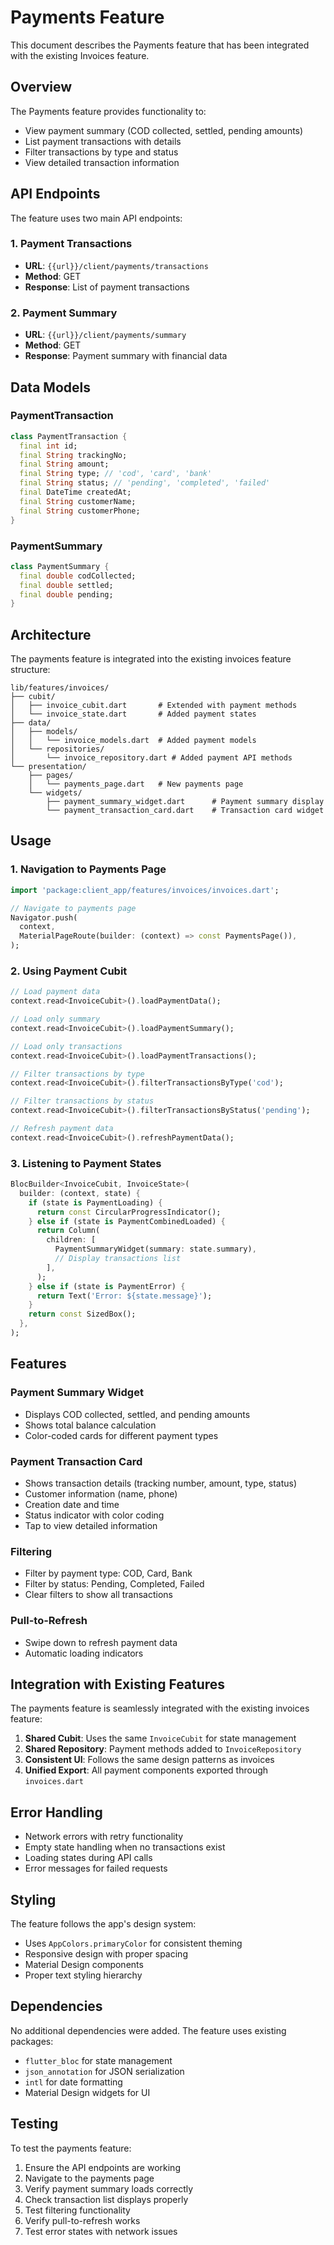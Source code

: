# Payments Feature

This document describes the Payments feature that has been integrated with the existing Invoices feature.

## Overview

The Payments feature provides functionality to:
- View payment summary (COD collected, settled, pending amounts)
- List payment transactions with details
- Filter transactions by type and status
- View detailed transaction information

## API Endpoints

The feature uses two main API endpoints:

### 1. Payment Transactions
- **URL**: `{{url}}/client/payments/transactions`
- **Method**: GET
- **Response**: List of payment transactions

### 2. Payment Summary
- **URL**: `{{url}}/client/payments/summary`
- **Method**: GET
- **Response**: Payment summary with financial data

## Data Models

### PaymentTransaction
```dart
class PaymentTransaction {
  final int id;
  final String trackingNo;
  final String amount;
  final String type; // 'cod', 'card', 'bank'
  final String status; // 'pending', 'completed', 'failed'
  final DateTime createdAt;
  final String customerName;
  final String customerPhone;
}
```

### PaymentSummary
```dart
class PaymentSummary {
  final double codCollected;
  final double settled;
  final double pending;
}
```

## Architecture

The payments feature is integrated into the existing invoices feature structure:

```
lib/features/invoices/
├── cubit/
│   ├── invoice_cubit.dart       # Extended with payment methods
│   └── invoice_state.dart       # Added payment states
├── data/
│   ├── models/
│   │   └── invoice_models.dart  # Added payment models
│   └── repositories/
│       └── invoice_repository.dart # Added payment API methods
└── presentation/
    ├── pages/
    │   └── payments_page.dart   # New payments page
    └── widgets/
        ├── payment_summary_widget.dart      # Payment summary display
        └── payment_transaction_card.dart    # Transaction card widget
```

## Usage

### 1. Navigation to Payments Page
```dart
import 'package:client_app/features/invoices/invoices.dart';

// Navigate to payments page
Navigator.push(
  context,
  MaterialPageRoute(builder: (context) => const PaymentsPage()),
);
```

### 2. Using Payment Cubit
```dart
// Load payment data
context.read<InvoiceCubit>().loadPaymentData();

// Load only summary
context.read<InvoiceCubit>().loadPaymentSummary();

// Load only transactions
context.read<InvoiceCubit>().loadPaymentTransactions();

// Filter transactions by type
context.read<InvoiceCubit>().filterTransactionsByType('cod');

// Filter transactions by status
context.read<InvoiceCubit>().filterTransactionsByStatus('pending');

// Refresh payment data
context.read<InvoiceCubit>().refreshPaymentData();
```

### 3. Listening to Payment States
```dart
BlocBuilder<InvoiceCubit, InvoiceState>(
  builder: (context, state) {
    if (state is PaymentLoading) {
      return const CircularProgressIndicator();
    } else if (state is PaymentCombinedLoaded) {
      return Column(
        children: [
          PaymentSummaryWidget(summary: state.summary),
          // Display transactions list
        ],
      );
    } else if (state is PaymentError) {
      return Text('Error: ${state.message}');
    }
    return const SizedBox();
  },
);
```

## Features

### Payment Summary Widget
- Displays COD collected, settled, and pending amounts
- Shows total balance calculation
- Color-coded cards for different payment types

### Payment Transaction Card
- Shows transaction details (tracking number, amount, type, status)
- Customer information (name, phone)
- Creation date and time
- Status indicator with color coding
- Tap to view detailed information

### Filtering
- Filter by payment type: COD, Card, Bank
- Filter by status: Pending, Completed, Failed
- Clear filters to show all transactions

### Pull-to-Refresh
- Swipe down to refresh payment data
- Automatic loading indicators

## Integration with Existing Features

The payments feature is seamlessly integrated with the existing invoices feature:

1. **Shared Cubit**: Uses the same `InvoiceCubit` for state management
2. **Shared Repository**: Payment methods added to `InvoiceRepository`
3. **Consistent UI**: Follows the same design patterns as invoices
4. **Unified Export**: All payment components exported through `invoices.dart`

## Error Handling

- Network errors with retry functionality
- Empty state handling when no transactions exist
- Loading states during API calls
- Error messages for failed requests

## Styling

The feature follows the app's design system:
- Uses `AppColors.primaryColor` for consistent theming
- Responsive design with proper spacing
- Material Design components
- Proper text styling hierarchy

## Dependencies

No additional dependencies were added. The feature uses existing packages:
- `flutter_bloc` for state management
- `json_annotation` for JSON serialization
- `intl` for date formatting
- Material Design widgets for UI

## Testing

To test the payments feature:

1. Ensure the API endpoints are working
2. Navigate to the payments page
3. Verify payment summary loads correctly
4. Check transaction list displays properly
5. Test filtering functionality
6. Verify pull-to-refresh works
7. Test error states with network issues 